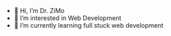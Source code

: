- 👋 Hi, I’m Dr. ZiMo
- 👀 I’m interested in Web Development
- 🌱 I’m currently learning full stuck web development
